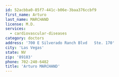 ```yaml
---
id: 52acbba0-85f7-441c-b06e-3baa376ccbf9
first_name: Arturo
last_name: MARCHAND
license: M.D.
services:
  - cardiovascular-diseases
category: doctors
address: '700 E Silverado Ranch Blvd   Ste. 170'
city: 'Las Vegas'
state: NV
zip: '89183'
phone: 702-240-6482
title: 'Arturo MARCHAND'
---
```

